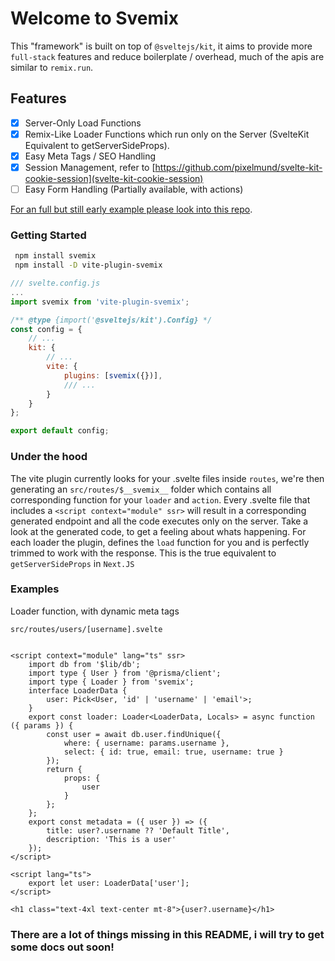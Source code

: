 # Welcome to Svemix

This "framework" is built on top of `@sveltejs/kit`, it aims to provide more `full-stack` features and reduce boilerplate / overhead, much of the apis are similar to `remix.run`.

## Features

- [x] Server-Only Load Functions
- [x] Remix-Like Loader Functions which run only on the Server (SvelteKit Equivalent to getServerSideProps).
- [x] Easy Meta Tags / SEO Handling
- [x] Session Management, refer to [https://github.com/pixelmund/svelte-kit-cookie-session](svelte-kit-cookie-session)
- [ ] Easy Form Handling (Partially available, with actions)

[For an full but still early example please look into this repo](https://github.com/pixelmund/svemix-example).

### Getting Started

```sh
 npm install svemix
 npm install -D vite-plugin-svemix
```

```js
/// svelte.config.js
...
import svemix from 'vite-plugin-svemix';

/** @type {import('@sveltejs/kit').Config} */
const config = {
	// ...
	kit: {
		// ...
		vite: {
			plugins: [svemix({})],
			/// ...
		}
	}
};

export default config;

```

### Under the hood

The vite plugin currently looks for your .svelte files inside `routes`, we're then generating an `src/routes/$__svemix__` folder which contains all corresponding function for your `loader` and `action`. Every .svelte file that includes a `<script context="module" ssr>` will result in a corresponding generated endpoint and all the code executes only on the server. Take a look at the generated code, to get a feeling about whats happening. For each loader the plugin, defines the `load` function for you and is perfectly trimmed to work with the response. This is the true equivalent to `getServerSideProps` in `Next.JS`

### Examples

Loader function, with dynamic meta tags

`src/routes/users/[username].svelte`

```svelte

<script context="module" lang="ts" ssr>
	import db from '$lib/db';
	import type { User } from '@prisma/client';
	import type { Loader } from 'svemix';
	interface LoaderData {
		user: Pick<User, 'id' | 'username' | 'email'>;
	}
	export const loader: Loader<LoaderData, Locals> = async function ({ params }) {
		const user = await db.user.findUnique({
			where: { username: params.username },
			select: { id: true, email: true, username: true }
		});
		return {
			props: {
				user
			}
		};
	};
	export const metadata = ({ user }) => ({
		title: user?.username ?? 'Default Title',
		description: 'This is a user'
	});
</script>

<script lang="ts">
	export let user: LoaderData['user'];
</script>

<h1 class="text-4xl text-center mt-8">{user?.username}</h1>

```

### There are a lot of things missing in this README, i will try to get some docs out soon!
